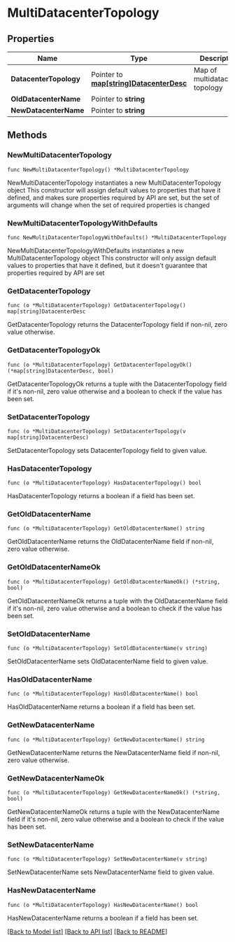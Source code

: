 # MultiDatacenterTopology

## Properties

Name | Type | Description | Notes
------------ | ------------- | ------------- | -------------
**DatacenterTopology** | Pointer to [**map[string]DatacenterDesc**](DatacenterDesc.md) | Map of multidatacenter topology | [optional] 
**OldDatacenterName** | Pointer to **string** |  | [optional] 
**NewDatacenterName** | Pointer to **string** |  | [optional] 

## Methods

### NewMultiDatacenterTopology

`func NewMultiDatacenterTopology() *MultiDatacenterTopology`

NewMultiDatacenterTopology instantiates a new MultiDatacenterTopology object
This constructor will assign default values to properties that have it defined,
and makes sure properties required by API are set, but the set of arguments
will change when the set of required properties is changed

### NewMultiDatacenterTopologyWithDefaults

`func NewMultiDatacenterTopologyWithDefaults() *MultiDatacenterTopology`

NewMultiDatacenterTopologyWithDefaults instantiates a new MultiDatacenterTopology object
This constructor will only assign default values to properties that have it defined,
but it doesn't guarantee that properties required by API are set

### GetDatacenterTopology

`func (o *MultiDatacenterTopology) GetDatacenterTopology() map[string]DatacenterDesc`

GetDatacenterTopology returns the DatacenterTopology field if non-nil, zero value otherwise.

### GetDatacenterTopologyOk

`func (o *MultiDatacenterTopology) GetDatacenterTopologyOk() (*map[string]DatacenterDesc, bool)`

GetDatacenterTopologyOk returns a tuple with the DatacenterTopology field if it's non-nil, zero value otherwise
and a boolean to check if the value has been set.

### SetDatacenterTopology

`func (o *MultiDatacenterTopology) SetDatacenterTopology(v map[string]DatacenterDesc)`

SetDatacenterTopology sets DatacenterTopology field to given value.

### HasDatacenterTopology

`func (o *MultiDatacenterTopology) HasDatacenterTopology() bool`

HasDatacenterTopology returns a boolean if a field has been set.

### GetOldDatacenterName

`func (o *MultiDatacenterTopology) GetOldDatacenterName() string`

GetOldDatacenterName returns the OldDatacenterName field if non-nil, zero value otherwise.

### GetOldDatacenterNameOk

`func (o *MultiDatacenterTopology) GetOldDatacenterNameOk() (*string, bool)`

GetOldDatacenterNameOk returns a tuple with the OldDatacenterName field if it's non-nil, zero value otherwise
and a boolean to check if the value has been set.

### SetOldDatacenterName

`func (o *MultiDatacenterTopology) SetOldDatacenterName(v string)`

SetOldDatacenterName sets OldDatacenterName field to given value.

### HasOldDatacenterName

`func (o *MultiDatacenterTopology) HasOldDatacenterName() bool`

HasOldDatacenterName returns a boolean if a field has been set.

### GetNewDatacenterName

`func (o *MultiDatacenterTopology) GetNewDatacenterName() string`

GetNewDatacenterName returns the NewDatacenterName field if non-nil, zero value otherwise.

### GetNewDatacenterNameOk

`func (o *MultiDatacenterTopology) GetNewDatacenterNameOk() (*string, bool)`

GetNewDatacenterNameOk returns a tuple with the NewDatacenterName field if it's non-nil, zero value otherwise
and a boolean to check if the value has been set.

### SetNewDatacenterName

`func (o *MultiDatacenterTopology) SetNewDatacenterName(v string)`

SetNewDatacenterName sets NewDatacenterName field to given value.

### HasNewDatacenterName

`func (o *MultiDatacenterTopology) HasNewDatacenterName() bool`

HasNewDatacenterName returns a boolean if a field has been set.


[[Back to Model list]](../README.md#documentation-for-models) [[Back to API list]](../README.md#documentation-for-api-endpoints) [[Back to README]](../README.md)


